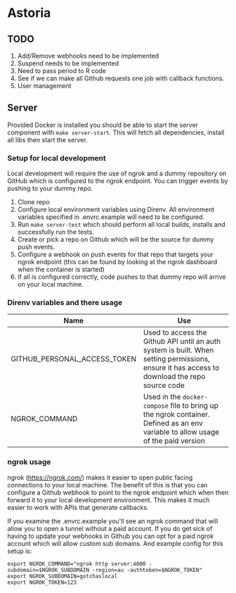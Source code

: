 # Astoria

## TODO

1. Add/Remove webhooks need to be implemented
2. Suspend needs to be implemented
3. Need to pass period to R code
4. See if we can make all Github requests one job with callback functions.
5. User management

## Server

Provided Docker is installed you should be able to start the server component with `make server-start`. This will fetch all dependencies, install all libs then start the server.

### Setup for local development

Local development will require the use of ngrok and a dummy repository on GitHub which is configured to the ngrok endpoint. You can trigger events by pushing to your dummy repo.

1. Clone repo
2. Configure local environment variables using Direnv. All environment variables specified in .envrc.example will need to be configured.
3. Run `make server-test` which should perform all local builds, installs and successfully run the tests.
4. Create or pick a repo on Github which will be the source for dummy push events.
5. Configure a webhook on push events for that repo that targets your ngrok endpoint (this can be found by looking at the ngrok dashboard when the container is started)
6. If all is configured correctly, code pushes to that dummy repo will arrive on your local machine.

### Direnv variables and there usage

| Name                         | Use                                                                                                                                          |
| ---------------------------- | -------------------------------------------------------------------------------------------------------------------------------------------- |
| GITHUB_PERSONAL_ACCESS_TOKEN | Used to access the Github API until an auth system is built. When setting permissions, ensure it has access to download the repo source code |
| NGROK_COMMAND                | Used in the `docker-compose` file to bring up the ngrok container. Defined as an env variable to allow usage of the paid version             |

### ngrok usage

ngrok (https://ngrok.com/) makes it easier to open public facing connections to your local machine. The benefit of this is that you can configure a Github webhook to point to the ngrok endpoint which when then forward it to your local development environment. This makes it much easier to work with APIs that generate callbacks.

If you examine the .envrc.example you'll see an ngrok command that will allow you to open a tunnel without a paid account. If you do get sick of having to update your webhooks in Github you can opt for a paid ngrok account which will allow custom sub domains. And example config for this setup is:

```
export NGROK_COMMAND="ngrok http server:4000 -subdomain=$NGROK_SUBDOMAIN -region=au -authtoken=$NGROK_TOKEN"
export NGROK_SUBDOMAIN=gotchaslocal
export NGROK_TOKEN=123
```
